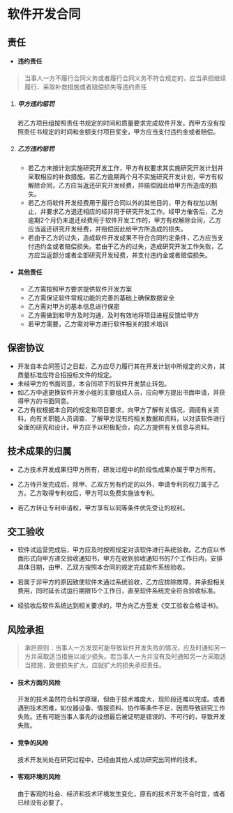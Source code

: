 # 软件开发合同

## 责任


* #### 违约责任
> 当事人一方不履行合同义务或者履行合同义务不符合规定的，应当承担继续履行、采取补救措施或者赔偿损失等违约责任
1. ##### 甲方违约惩罚
    
    若乙方项目组按照责任书规定的时间和质量要求完成软件开发，而甲方没有按照责任书规定的时间和金额支付项目奖金，甲方应当支付违约金或者赔偿。 
1. ##### 乙方违约惩罚

    - 若乙方未按计划实施研究开发工作，甲方有权要求其实施研究开发计划并采取相应的补救措施。若乙方逾期两个月不实施研究开发计划，甲方有权解除合同，乙方应当返还研究开发经费，并赔偿因此给甲方所造成的损失。
    - 若乙方将软件开发经费用于履行合同以外的其他目的，甲方有权加以制止，并要求乙方退还相应的经非用于研究开发工作。经甲方催告后，乙方逾期2个月仍未退还经费用于软件开发工作的，甲方有权解除合同，乙方应当返还研究开发经费，并赔偿因此给甲方所造成的损失。
    - 若由于乙方的过失，造成软件开发成果不符合合同约定条件，乙方应当支付违约金或者赔偿损失。若由于乙方的过失，造成研究开发工作失败，乙方应当返部分或者全部研究开发经费，并支付违约金或者赔偿损失。

* #### 其他责任
    
    - 乙方需按照甲方要求提供软件开发方案
    - 乙方需保证软件常规功能的完善的基础上确保数据安全
    - 乙方需对甲方的基本信息进行保密
    - 乙方需做到和甲方及时沟通，及时有效地将项目进程反馈给甲方
    - 若甲方需要，乙方需对甲方进行软件相关的技术培训

## 保密协议

* 开发自本合同签订之日起，乙方应尽力履行其在开发计划中所规定的义务，其质量标准应符合招投标文件的规定。
* 未经甲方的书面同意，本合同项下的软件开发禁止转包。
* 如乙方中途更换软件开发小组的主要组成人员，应向甲方提出书面申请，并获得甲方的书面同意。
* 乙方有权根据本合同的规定和项目要求，向甲方了解有关情况，调阅有关资料，向有关职能人员调查、了解甲方现有的相关数据和资料，以对该软件进行全面的研究和设计。甲方应予以积极配合，向乙方提供有关信息与资料。

## 技术成果的归属

- 乙方技术开发成果归甲方所有，研发过程中的阶段性成果亦属于甲方所有。

- 乙方待开发完成后，除甲、乙双方另有约定的以外，申请专利的权力属于乙方。乙方取得专利权后，甲方可以免费实施该专利。

- 若乙方转让专利申请权，甲方享有以同等条件优先受让的权利。

## 交工验收

- 软件试运营完成后，甲方应及时按照规定对该软件进行系统验收。乙方应以书面形式向甲方递交验收通知书，甲方在收到验收通知书的7个工作日内，安排具体日期，由甲、乙双方按照本合同的规定完成软件系统验收。

- 若属于非甲方的原因致使软件未通过系统验收，乙方应排除故障，并承担相关费用，同时延长试运行期限15个工作日，直至软件系统完全符合验收标准。

- 经验收后软件系统达到相关要求的，甲方向乙方签发《交工验收合格证书》。

## 风险承担

> 承担原则：当事人一方发现可能导致软件开发失败的情况，应及时通知另一方并采取适当措施以减少损失。若当事人一方并没有及时通知另一方采取适当措施，致使损失扩大，应就扩大的损失承担责任。

- #### 技术方面的风险

  开发的技术虽然符合科学原理，但由于技术难度大，现阶段还难以完成。或者遇到技术困难，如仪器设备、情报资料、协作等条件不足，因而导致研究工作失败。还有可能当事人事先的设想最后被证明是错误的、不可行的，导致开发失败。

- #### 竞争的风险

  技术开发尚处在研究过程中，已经由其他人成功研究出同样的技术。

- #### 客观环境的风险

  由于客观的社会、经济和技术环境发生变化，原有的技术开发不合时宜，或者已经没有必要了。
